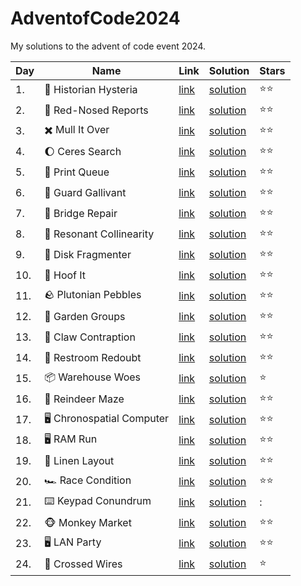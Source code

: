 # AdventofCode2024

My solutions to the advent of code event 2024.

| Day | Name                                                | Link                                         | Solution                                                                                                                | Stars        |
|-----|-----------------------------------------------------|----------------------------------------------|-------------------------------------------------------------------------------------------------------------------------|--------------|
| 1.  | :scroll: Historian Hysteria                         | [link](https://adventofcode.com/2024/day/1)  | [solution](https://github.com/LWLeijten/AdventofCode2024/blob/main/src/main/java/com/adventofcode/solutions/Day01.java) | :star::star: |
| 2.  | :red_circle:		 Red-Nosed Reports                    | [link](https://adventofcode.com/2024/day/2)  | [solution](https://github.com/LWLeijten/AdventofCode2024/blob/main/src/main/java/com/adventofcode/solutions/Day02.java) | :star::star: |
| 3.  | :heavy_multiplication_x:		 Mull It Over             | [link](https://adventofcode.com/2024/day/3)  | [solution](https://github.com/LWLeijten/AdventofCode2024/blob/main/src/main/java/com/adventofcode/solutions/Day03.java) | :star::star: |
| 4.  | :moon:		 Ceres Search                               | [link](https://adventofcode.com/2024/day/4)  | [solution](https://github.com/LWLeijten/AdventofCode2024/blob/main/src/main/java/com/adventofcode/solutions/Day04.java) | :star::star: |
| 5.  | :newspaper:		 Print Queue                           | [link](https://adventofcode.com/2024/day/5)  | [solution](https://github.com/LWLeijten/AdventofCode2024/blob/main/src/main/java/com/adventofcode/solutions/Day05.java) | :star::star: |
| 6.  | :cop:		 Guard Gallivant                             | [link](https://adventofcode.com/2024/day/6)  | [solution](https://github.com/LWLeijten/AdventofCode2024/blob/main/src/main/java/com/adventofcode/solutions/Day06.java) | :star::star: |
| 7.  | :bridge_at_night:			 Bridge Repair                  | [link](https://adventofcode.com/2024/day/7)  | [solution](https://github.com/LWLeijten/AdventofCode2024/blob/main/src/main/java/com/adventofcode/solutions/Day07.java) | :star::star: |
| 8.  | :satellite:				 Resonant Collinearity               | [link](https://adventofcode.com/2024/day/8)  | [solution](https://github.com/LWLeijten/AdventofCode2024/blob/main/src/main/java/com/adventofcode/solutions/Day08.java) | :star::star: |
| 9.  | :floppy_disk:				 Disk Fragmenter                   | [link](https://adventofcode.com/2024/day/9)  | [solution](https://github.com/LWLeijten/AdventofCode2024/blob/main/src/main/java/com/adventofcode/solutions/Day09.java) | :star::star: |
| 10. | :deer:					 Hoof It                                 | [link](https://adventofcode.com/2024/day/10) | [solution](https://github.com/LWLeijten/AdventofCode2024/blob/main/src/main/java/com/adventofcode/solutions/Day10.java) | :star::star: |
| 11. | :rock:						 Plutonian Pebbles                      | [link](https://adventofcode.com/2024/day/11) | [solution](https://github.com/LWLeijten/AdventofCode2024/blob/main/src/main/java/com/adventofcode/solutions/Day11.java) | :star::star: |
| 12. | :cherry_blossom:							 Garden Groups               | [link](https://adventofcode.com/2024/day/12) | [solution](https://github.com/LWLeijten/AdventofCode2024/blob/main/src/main/java/com/adventofcode/solutions/Day12.java) | :star::star: |
| 13. | :slot_machine:								 Claw Contraption             | [link](https://adventofcode.com/2024/day/13) | [solution](https://github.com/LWLeijten/AdventofCode2024/blob/main/src/main/java/com/adventofcode/solutions/Day13.java) | :star::star: |
| 14. | :toilet:									 Restroom Redoubt                  | [link](https://adventofcode.com/2024/day/14) | [solution](https://github.com/LWLeijten/AdventofCode2024/blob/main/src/main/java/com/adventofcode/solutions/Day14.java) | :star::star: |
| 15. | :package:										 Warehouse Woes                  | [link](https://adventofcode.com/2024/day/15) | [solution](https://github.com/LWLeijten/AdventofCode2024/blob/main/src/main/java/com/adventofcode/solutions/Day15.java) | :star:       |
| 16. | :deer:										 Reindeer Maze                      | [link](https://adventofcode.com/2024/day/16) | [solution](https://github.com/LWLeijten/AdventofCode2024/blob/main/src/main/java/com/adventofcode/solutions/Day16.java) | :star::star: |
| 17. | :desktop_computer:										 Chronospatial Computer | [link](https://adventofcode.com/2024/day/17) | [solution](https://github.com/LWLeijten/AdventofCode2024/blob/main/src/main/java/com/adventofcode/solutions/Day17.java) | :star::star: |
| 18. | :desktop_computer:										 RAM Run                | [link](https://adventofcode.com/2024/day/18) | [solution](https://github.com/LWLeijten/AdventofCode2024/blob/main/src/main/java/com/adventofcode/solutions/Day18.java) | :star::star: |
| 19. | :kimono:											 Linen Layout                    | [link](https://adventofcode.com/2024/day/19) | [solution](https://github.com/LWLeijten/AdventofCode2024/blob/main/src/main/java/com/adventofcode/solutions/Day19.java) | :star::star: |
| 20. | :racing_car:												 Race Condition             | [link](https://adventofcode.com/2024/day/20) | [solution](https://github.com/LWLeijten/AdventofCode2024/blob/main/src/main/java/com/adventofcode/solutions/Day20.java) | :star::star: |
| 21. | :keyboard:													 Keypad Conundrum            | [link](https://adventofcode.com/2024/day/21) | [solution](https://github.com/LWLeijten/AdventofCode2024/blob/main/src/main/java/com/adventofcode/solutions/Day21.java) | :            |
| 22. | :monkey_face:													 Monkey Market            | [link](https://adventofcode.com/2024/day/22) | [solution](https://github.com/LWLeijten/AdventofCode2024/blob/main/src/main/java/com/adventofcode/solutions/Day22.java) | :star::star: |
| 23. | :desktop_computer:													 LAN Party           | [link](https://adventofcode.com/2024/day/23) | [solution](https://github.com/LWLeijten/AdventofCode2024/blob/main/src/main/java/com/adventofcode/solutions/Day23.java) | :star::star: |
| 24. | :yarn:													 Crossed Wires                   | [link](https://adventofcode.com/2024/day/24) | [solution](https://github.com/LWLeijten/AdventofCode2024/blob/main/src/main/java/com/adventofcode/solutions/Day24.java) | :star:       |
